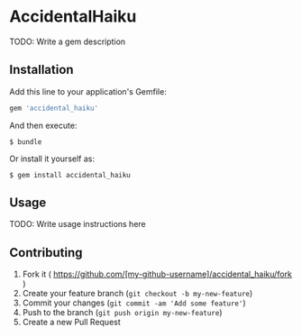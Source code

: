 # AccidentalHaiku

TODO: Write a gem description

## Installation

Add this line to your application's Gemfile:

```ruby
gem 'accidental_haiku'
```

And then execute:

    $ bundle

Or install it yourself as:

    $ gem install accidental_haiku

## Usage

TODO: Write usage instructions here

## Contributing

1. Fork it ( https://github.com/[my-github-username]/accidental_haiku/fork )
2. Create your feature branch (`git checkout -b my-new-feature`)
3. Commit your changes (`git commit -am 'Add some feature'`)
4. Push to the branch (`git push origin my-new-feature`)
5. Create a new Pull Request
